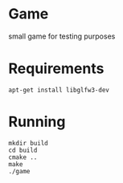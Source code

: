 # Game
small game for testing purposes

# Requirements
```
apt-get install libglfw3-dev
```

# Running
```
mkdir build
cd build
cmake ..
make
./game
```
